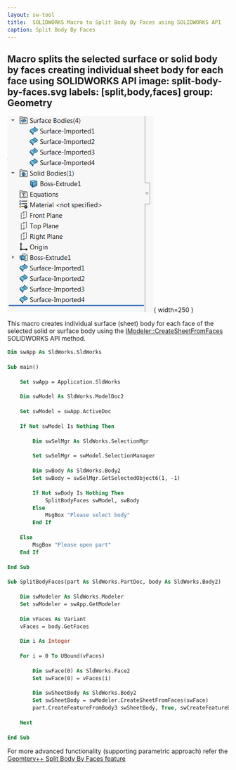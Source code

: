 ```yaml
---
layout: sw-tool
title:  SOLIDWORKS Macro to Split Body By Faces using SOLIDWORKS API
caption: Split Body By Faces
---
```

 Macro splits the selected surface or solid body by faces creating individual sheet body for each face using SOLIDWORKS API
image: split-body-by-faces.svg
labels: [split,body,faces]
group: Geometry
---
![Feature Manager Tree with sheet bodies for each face](feature-manager-tree-split-faces.png){ width=250 }

This macro creates individual surface (sheet) body for each face of the selected solid or surface body using the [IModeler::CreateSheetFromFaces](https://help.solidworks.com/2018/english/api/sldworksapi/solidworks.interop.sldworks~solidworks.interop.sldworks.imodeler~createsheetfromfaces.html) SOLIDWORKS API method.

~~~ vb
Dim swApp As SldWorks.SldWorks

Sub main()

    Set swApp = Application.SldWorks
    
    Dim swModel As SldWorks.ModelDoc2
    
    Set swModel = swApp.ActiveDoc
    
    If Not swModel Is Nothing Then
        
        Dim swSelMgr As SldWorks.SelectionMgr
        
        Set swSelMgr = swModel.SelectionManager
        
        Dim swBody As SldWorks.Body2
        Set swBody = swSelMgr.GetSelectedObject6(1, -1)
        
        If Not swBody Is Nothing Then
            SplitBodyFaces swModel, swBody
        Else
            MsgBox "Please select body"
        End If
        
    Else
        MsgBox "Please open part"
    End If
    
End Sub

Sub SplitBodyFaces(part As SldWorks.PartDoc, body As SldWorks.Body2)
    
    Dim swModeler As SldWorks.Modeler
    Set swModeler = swApp.GetModeler
    
    Dim vFaces As Variant
    vFaces = body.GetFaces
    
    Dim i As Integer
    
    For i = 0 To UBound(vFaces)
        
        Dim swFace(0) As SldWorks.Face2
        Set swFace(0) = vFaces(i)
        
        Dim swSheetBody As SldWorks.Body2
        Set swSheetBody = swModeler.CreateSheetFromFaces(swFace)
        part.CreateFeatureFromBody3 swSheetBody, True, swCreateFeatureBodyOpts_e.swCreateFeatureBodySimplify
        
    Next
    
End Sub
~~~



For more advanced functionality (supporting parametric approach) refer the [Geomtery++ Split Body By Faces feature](/docs/codestack/labs/solidworks/geometry-plus-plus/user-guide/split-body-by-faces/)
